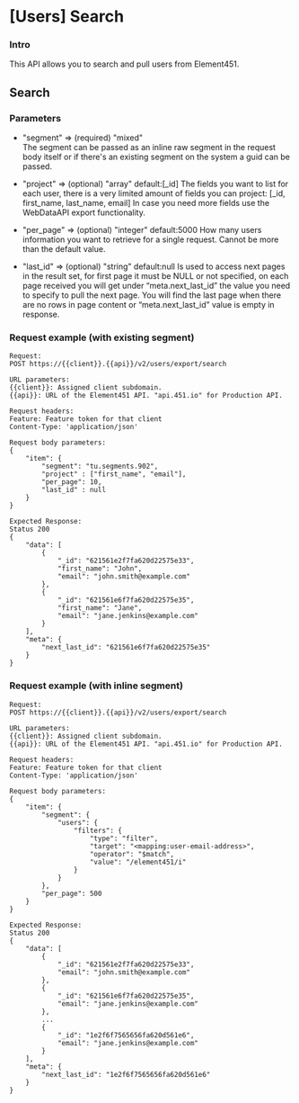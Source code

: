# [Users] Search

### Intro
This API allows you to search and pull users from Element451.

## Search
### Parameters
- "segment" => (required) "mixed"  
The segment can be passed as an inline raw segment in the request body itself
or if there's an existing segment on the system a guid can be passed.

- "project" => (optional) "array" default:[_id]
The fields you want to list for each user, there is a very limited amount
of fields you can project: [_id, first_name, last_name, email]
In case you need more fields use the WebDataAPI export functionality.

- "per_page" => (optional) "integer" default:5000
How many users information you want to retrieve for a single request.
Cannot be more than the default value.

- "last_id" => (optional) "string" default:null
Is used to access next pages in the result set, for first page it must be NULL or not specified, on each page received you will get under “meta.next_last_id” the value you need to specify to pull the next page.
You will find the last page when there are no rows in page content or “meta.next_last_id” value is empty in response.

### Request example (with existing segment)
```
Request:
POST https://{{client}}.{{api}}/v2/users/export/search

URL parameters:
{{client}}: Assigned client subdomain.
{{api}}: URL of the Element451 API. "api.451.io" for Production API.

Request headers:
Feature: Feature token for that client
Content-Type: 'application/json'

Request body parameters:
{
    "item": {
        "segment": "tu.segments.902",
        "project" : ["first_name", "email"],
        "per_page": 10,
        "last_id" : null
    }
}

Expected Response:
Status 200
{
    "data": [
        {
            "_id": "621561e2f7fa620d22575e33",
            "first_name": "John",
            "email": "john.smith@example.com"
        },
        {
            "_id": "621561e6f7fa620d22575e35",
            "first_name": "Jane",
            "email": "jane.jenkins@example.com"
        }
    ],
    "meta": {
        "next_last_id": "621561e6f7fa620d22575e35"
    }
}
```

### Request example (with inline segment)
```
Request:
POST https://{{client}}.{{api}}/v2/users/export/search

URL parameters:
{{client}}: Assigned client subdomain.
{{api}}: URL of the Element451 API. "api.451.io" for Production API.

Request headers:
Feature: Feature token for that client
Content-Type: 'application/json'

Request body parameters:
{
    "item": {
        "segment": {
            "users": {
                "filters": {
                    "type": "filter",
                    "target": "<mapping:user-email-address>",
                    "operator": "$match",
                    "value": "/element451/i"
                }
            }
        },
        "per_page": 500
    }
}

Expected Response:
Status 200
{
    "data": [
        {
            "_id": "621561e2f7fa620d22575e33",
            "email": "john.smith@example.com"
        },
        {
            "_id": "621561e6f7fa620d22575e35",
            "email": "jane.jenkins@example.com"
        },
        ...
        {
            "_id": "1e2f6f7565656fa620d561e6",
            "email": "jane.jenkins@example.com"
        }
    ],
    "meta": {
        "next_last_id": "1e2f6f7565656fa620d561e6"
    }
}
```


